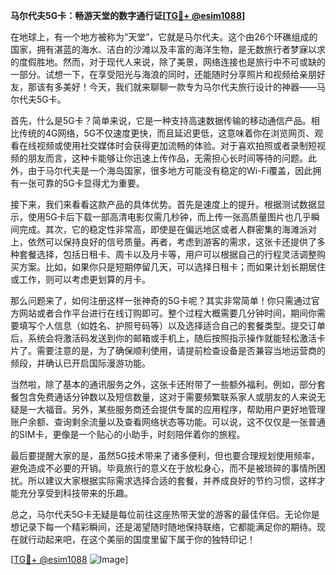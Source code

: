 **马尔代夫5G卡：畅游天堂的数字通行证[[TG💪+ @esim1088](https://t.me/s/esim1088)]**

在地球上，有一个地方被称为“天堂”，它就是马尔代夫。这个由26个环礁组成的国家，拥有湛蓝的海水、洁白的沙滩以及丰富的海洋生物，是无数旅行者梦寐以求的度假胜地。然而，对于现代人来说，除了美景，网络连接也是旅行中不可或缺的一部分。试想一下，在享受阳光与海浪的同时，还能随时分享照片和视频给亲朋好友，那该有多美好！今天，我们就来聊聊一款专为马尔代夫旅行设计的神器——马尔代夫5G卡。

首先，什么是5G卡？简单来说，它是一种支持高速数据传输的移动通信产品。相比传统的4G网络，5G不仅速度更快，而且延迟更低，这意味着你在浏览网页、观看在线视频或使用社交媒体时会获得更加流畅的体验。对于喜欢拍照或者录制短视频的朋友而言，这种卡能够让你迅速上传作品，无需担心长时间等待的问题。此外，由于马尔代夫是一个海岛国家，很多地方可能没有稳定的Wi-Fi覆盖，因此拥有一张可靠的5G卡显得尤为重要。

接下来，我们来看看这款产品的具体优势。首先是速度上的提升。根据测试数据显示，使用5G卡后下载一部高清电影仅需几秒钟，而上传一张高质量图片也几乎瞬间完成。其次，它的稳定性非常高，即使是在偏远地区或者人群密集的海滩派对上，依然可以保持良好的信号质量。再者，考虑到游客的需求，这张卡还提供了多种套餐选择，包括日租卡、周卡以及月卡等，用户可以根据自己的行程灵活调整购买方案。比如，如果你只是短期停留几天，可以选择日租卡；而如果计划长期居住或工作，则可以考虑更划算的月卡。

那么问题来了，如何注册这样一张神奇的5G卡呢？其实非常简单！你只需通过官方网站或者合作平台进行在线订购即可。整个过程大概需要几分钟时间，期间你需要填写个人信息（如姓名、护照号码等）以及选择适合自己的套餐类型。提交订单后，系统会将激活码发送到你的邮箱或手机上，随后按照指示操作就能轻松激活卡片了。需要注意的是，为了确保顺利使用，请提前检查设备是否兼容当地运营商的频段，并确认已开启国际漫游功能。

当然啦，除了基本的通讯服务之外，这张卡还附带了一些额外福利。例如，部分套餐包含免费通话分钟数以及短信数量，这对于需要频繁联系家人或朋友的人来说无疑是一大福音。另外，某些服务商还会提供专属的应用程序，帮助用户更好地管理账户余额、查询剩余流量以及查看网络状态等功能。可以说，这不仅仅是一张普通的SIM卡，更像是一个贴心的小助手，时刻陪伴着你的旅程。

最后要提醒大家的是，虽然5G技术带来了诸多便利，但也要合理规划使用频率，避免造成不必要的开销。毕竟旅行的意义在于放松身心，而不是被琐碎的事情所困扰。所以建议大家根据实际需求选择合适的套餐，并养成良好的节约习惯，这样才能充分享受到科技带来的乐趣。

总之，马尔代夫5G卡无疑是每位前往这座热带天堂的游客的最佳伴侣。无论你是想记录下每一个精彩瞬间，还是渴望随时随地保持联络，它都能满足你的期待。现在就行动起来吧，在这个美丽的国度里留下属于你的独特印记！

[[TG💪+ @esim1088](https://t.me/s/esim1088) ![Image](https://i.postimg.cc/4NQfJmqS/Snipaste-2025-05-13-00-14-12.png)]